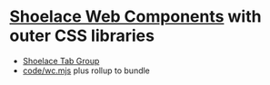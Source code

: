 # [Shoelace Web Components](https://shoelace.style) with outer CSS libraries

- [Shoelace Tab Group](https://shoelace.style/components/tab-group)
- [code/wc.mjs](./code/wc.mjs) plus rollup to bundle

